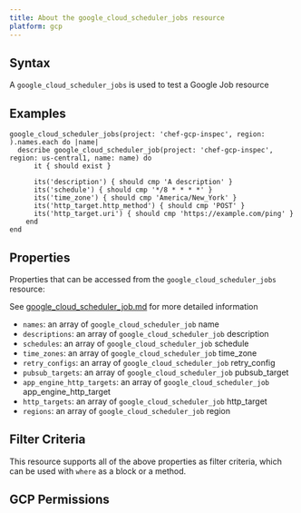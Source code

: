 ```yaml
---
title: About the google_cloud_scheduler_jobs resource
platform: gcp
---
```


## Syntax
A `google_cloud_scheduler_jobs` is used to test a Google Job resource

## Examples
```
google_cloud_scheduler_jobs(project: 'chef-gcp-inspec', region: ).names.each do |name|
  describe google_cloud_scheduler_job(project: 'chef-gcp-inspec', region: us-central1, name: name) do
	  it { should exist }

	  its('description') { should cmp 'A description' }
	  its('schedule') { should cmp '*/8 * * * *' }
	  its('time_zone') { should cmp 'America/New_York' }
	  its('http_target.http_method') { should cmp 'POST' }
	  its('http_target.uri') { should cmp 'https://example.com/ping' }
	end
end
```

## Properties
Properties that can be accessed from the `google_cloud_scheduler_jobs` resource:

See [google_cloud_scheduler_job.md](google_cloud_scheduler_job.md) for more detailed information
  * `names`: an array of `google_cloud_scheduler_job` name
  * `descriptions`: an array of `google_cloud_scheduler_job` description
  * `schedules`: an array of `google_cloud_scheduler_job` schedule
  * `time_zones`: an array of `google_cloud_scheduler_job` time_zone
  * `retry_configs`: an array of `google_cloud_scheduler_job` retry_config
  * `pubsub_targets`: an array of `google_cloud_scheduler_job` pubsub_target
  * `app_engine_http_targets`: an array of `google_cloud_scheduler_job` app_engine_http_target
  * `http_targets`: an array of `google_cloud_scheduler_job` http_target
  * `regions`: an array of `google_cloud_scheduler_job` region

## Filter Criteria
This resource supports all of the above properties as filter criteria, which can be used
with `where` as a block or a method.

## GCP Permissions
